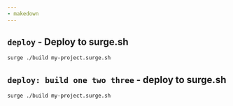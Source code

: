 ```yaml
---
- makedown
---
```


## `deploy` - Deploy to surge.sh

```bash
surge ./build my-project.surge.sh
```

## `deploy: build one two three` - deploy to surge.sh

```bash
surge ./build my-project.surge.sh
```
